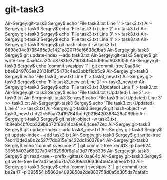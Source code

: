 git-task3
=========
Air-Sergey:git-task3 Sergey$ echo 'File task3.txt Line 1' > task3.txt
Air-Sergey:git-task3 Sergey$ echo 'File task3.txt Line 2' >> task3.txt
Air-Sergey:git-task3 Sergey$ echo 'File task3.txt Line 3' >> task3.txt
Air-Sergey:git-task3 Sergey$ echo 'File task3.txt Line 4' >> task3.txt
Air-Sergey:git-task3 Sergey$ git hash-object -w task3.txt
6898e04c9795465e9c1421e8207f5ef6638c1ba5
Air-Sergey:git-task3 Sergey$ git update-index --add task3.txt
Air-Sergey:git-task3 Sergey$ git write-tree
0aa64ca20cc8783fe371613bf54bd995c6038359
Air-Sergey:git-task3 Sergey$ echo 'commit svesipov 1' | git commit-tree 0aa64c
bbe6249763ea23131bff35470c4ed3bbbf1db5c9
Air-Sergey:git-task3 Sergey$ echo 'File task3_new.txt Line 1' > task3_new.txt
Air-Sergey:git-task3 Sergey$ echo 'File task3_new.txt Line 2' >> task3_new.txt
Air-Sergey:git-task3 Sergey$ echo 'File task3.txt (Updated) Line 1' > task3.txt
Air-Sergey:git-task3 Sergey$ echo 'File task3.txt (Updated) Line 2' >> task3.txt 
Air-Sergey:git-task3 Sergey$ echo 'File task3.txt (Updated) Line 3' >> task3.txt 
Air-Sergey:git-task3 Sergey$ echo 'File task3.txt (Updated) Line 4' >> task3.txt 
Air-Sergey:git-task3 Sergey$ git hash-object -w task3_new.txt
d22c59aa73419784fbdd29216420388428a089be
Air-Sergey:git-task3 Sergey$ git hash-object -w task3.txt
1b8eab4bf0cb329b9b72f8b814ba8e664cee72ec
Air-Sergey:git-task3 Sergey$ git update-index --add task3_new.txt
Air-Sergey:git-task3 Sergey$ git update-index --add task3.txt
Air-Sergey:git-task3 Sergey$ git write-tree
7ec413de2a0b2c527f7dc815e1a422dd1b0378e4
Air-Sergey:git-task3 Sergey$ echo 'commit svesipov 2' | git commit-tree 7ec413 -p bbe624
39555403a68327a04f182960f6a1a13d776b5335
Air-Sergey:git-task3 Sergey$ git read-tree --prefix=gittask 0aa64c
Air-Sergey:git-task3 Sergey$ git write-tree
be2a47aea5b7fa7b389dc063d64b64ea9ee512f0
Air-Sergey:git-task3 Sergey$ echo 'commit svesipov 3' | git commit-tree be2a47 -p 395554
b5862e4093858a2de883758d0a5d305da7dafafc
